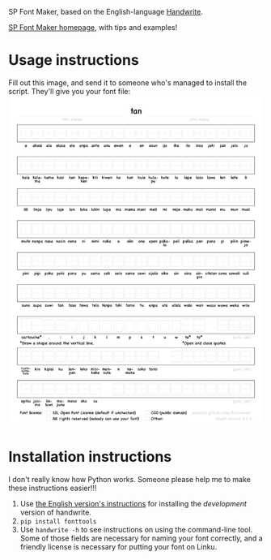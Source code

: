 SP Font Maker, based on the English-language [Handwrite](https://github.com/builtree/handwrite).

[SP Font Maker homepage](https://wasokeli.github.io/sp-font-maker/), with tips and examples!

# Usage instructions

Fill out this image, and send it to someone who's managed to install the script. They'll give you your font file:
![template with an empty box for all the sitelen pona](https://github.com/KelseyHigham/handwrite/blob/dev/template.png?raw=true)

# Installation instructions

I don't really know how Python works. Someone please help me to make these instructions easier!!!

1. Use [the English version's instructions](https://www.builtree.org/handwrite/contributing/) for installing the *development* version of handwrite.
2. `pip install fonttools`
3. Use `handwrite -h` to see instructions on using the command-line tool. Some of those fields are necessary for naming your font correctly, and a friendly license is necessary for putting your font on Linku.